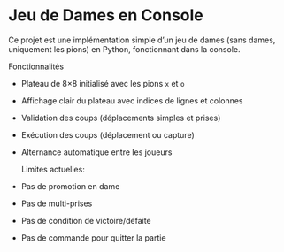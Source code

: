 # Jeu de Dames en Console
Ce projet est une implémentation simple d’un jeu de dames (sans dames, uniquement les pions) en Python, fonctionnant dans la console.

Fonctionnalités
- Plateau de 8×8 initialisé avec les pions `x` et `o`
- Affichage clair du plateau avec indices de lignes et colonnes
- Validation des coups (déplacements simples et prises)
- Exécution des coups (déplacement ou capture)
- Alternance automatique entre les joueurs
  
  Limites actuelles:
- Pas de promotion en dame
- Pas de multi-prises
- Pas de condition de victoire/défaite
- Pas de commande pour quitter la partie
